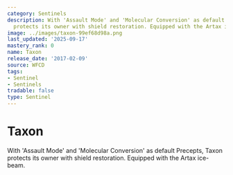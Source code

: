 ```yaml
---
category: Sentinels
description: With 'Assault Mode' and 'Molecular Conversion' as default Precepts, Taxon
  protects its owner with shield restoration. Equipped with the Artax ice-beam.
image: ../images/taxon-99ef68d98a.png
last_updated: '2025-09-17'
mastery_rank: 0
name: Taxon
release_date: '2017-02-09'
source: WFCD
tags:
- Sentinel
- Sentinels
tradable: false
type: Sentinel
---
```


# Taxon

With 'Assault Mode' and 'Molecular Conversion' as default Precepts, Taxon protects its owner with shield restoration. Equipped with the Artax ice-beam.

